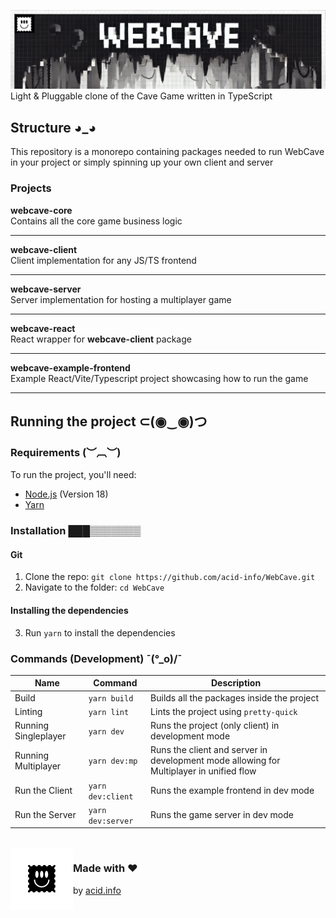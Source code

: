 ![Token Price Oracle - SC - banner](./github/assets/webcave.png)
Light & Pluggable clone of the Cave Game written in TypeScript

## Structure ◕_◕
This repository is a monorepo containing packages needed to run
WebCave in your project or simply spinning up your own client
and server

### Projects

**webcave-core**  
Contains all the core game business logic

---
**webcave-client**    
Client implementation for any JS/TS frontend

---
**webcave-server**    
Server implementation for hosting a multiplayer game

---
**webcave-react**  
React wrapper for **webcave-client** package

---
**webcave-example-frontend**  
Example React/Vite/Typescript project showcasing how to run the
game

---

## Running the project ⊂(◉‿◉)つ
### Requirements (︶︹︶)
To run the project, you'll need:
- [Node.js](https://nodejs.org/en/) (Version 18)
- [Yarn](https://yarnpkg.com/)

### Installation ███▒▒▒▒▒▒▒
#### Git
1. Clone the repo: ```git clone https://github.com/acid-info/WebCave.git```
2. Navigate to the folder: ```cd WebCave```

#### Installing the dependencies
3. Run ```yarn``` to install the dependencies

### Commands (Development) ¯\(°_o)/¯
| Name                 | Command               | Description                                                                             |
|----------------------|-----------------------|-----------------------------------------------------------------------------------------|
| Build                | ```yarn build```      | Builds all the packages inside the project                                              |
| Linting              | ```yarn lint```       | Lints the project using `pretty-quick`                                                  |
| Running Singleplayer | ```yarn dev```        | Runs the project (only client) in development mode                                      |
| Running Multiplayer  | ```yarn dev:mp```     | Runs the client and server in development mode allowing for Multiplayer in unified flow |
| Run the Client       | ```yarn dev:client``` | Runs the example frontend in dev mode                                                   |
| Run the Server       | ```yarn dev:server``` | Runs the game server in dev mode                                                        |

<br/>
<img align="left" alt="acid-info-logo" width="100" height="100" src="./github/assets/acid.png">

### Made with ❤
by [acid.info](https://acid.info/)